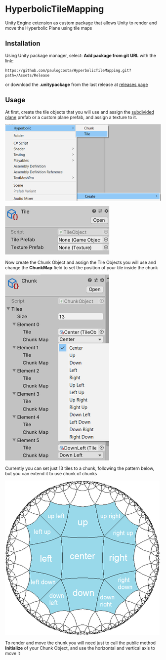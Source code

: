 # HyperbolicTileMapping
Unity Engine extension as custom package that allows Unity to render and move the Hyperbolic Plane using tile maps

## Installation
Using Unity package manager, select: **Add package from git URL** with the link:
```
https://github.com/paulogcosta/HyperbolicTileMapping.git?path=/Assets/Release
```
or download the **.unitypackage** from the last release at [releases page](https://github.com/paulogcosta/HyperbolicTileMapping/releases/tag/1.0.0)

## Usage
At first, create the tile objects that you will use and assign the [subdivided plane](https://github.com/paulogcosta/HyperbolicTileMapping/blob/main/Assets/Release/Resources/Prefabs/5SubvidisionSquareTile.prefab) prefab or a custom plane prefab, and assign a texture to it.

![creating tile object](https://github.com/paulogcosta/HyperbolicTileMapping/blob/main/Assets/GitHub/create-tile.png)

![assign prefab and texture](https://github.com/paulogcosta/HyperbolicTileMapping/blob/main/Assets/GitHub/tile-object.png)

Now create the Chunk Object and assign the Tile Objects you will use and change the **ChunkMap** field to set the position of your tile inside the chunk

![creating chunk object](https://github.com/paulogcosta/HyperbolicTileMapping/blob/main/Assets/GitHub/chunk-object.png)

Currently you can set just 13 tiles to a chunk, following the pattern below, but you can extend it to use chunk of chunks

![chunk pattern](https://github.com/paulogcosta/HyperbolicTileMapping/blob/main/Assets/GitHub/chunk-map.png)

To render and move the chunk you will need just to call the public method **Initialize** of your Chunk Object, and use the horizontal and vertical axis to move it
